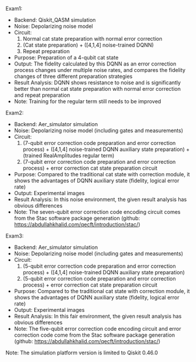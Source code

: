 Exam1:
- Backend: Qiskit_QASM simulation
- Noise: Depolarizing noise model
- Circuit:
    1. Normal cat state preparation with normal error correction
    2. (Cat state preparation) + ([4,1,4] noise-trained DQNN)
    3. Repeat preparation
- Purpose: Preparation of a 4-qubit cat state
- Output: The fidelity calculated by this DQNN as an error correction process changes under multiple noise rates, and compares the fidelity changes of three different preparation strategies
- Result Analysis: DQNN shows resistance to noise and is significantly better than normal cat state preparation with normal error correction and repeat preparation
- Note: Training for the regular term still needs to be improved

Exam2:
- Backend: Aer_simulator simulation
- Noise: Depolarizing noise model (including gates and measurements)
- Circuit:
    1. (7-qubit error correction code preparation and error correction process) + ([4,1,4] noise-trained DQNN auxiliary state preparation) + (trained RealAmplitudes regular term)
    2. (7-qubit error correction code preparation and error correction process) + error correction cat state preparation circuit
- Purpose: Compared to the traditional cat state with correction module, it shows the advantages of DQNN auxiliary state (fidelity, logical error rate)
- Output: Experimental images
- Result Analysis: In this noise environment, the given result analysis has obvious differences
- Note: The seven-qubit error correction code encoding circuit comes from the Stac software package generation (github: https://abdullahkhalid.com/qecft/introduction/stac/)

Exam3:
- Backend: Aer_simulator simulation
- Noise: Depolarizing noise model (including gates and measurements)
- Circuit:
    1. (5-qubit error correction code preparation and error correction process) + ([4,1,4] noise-trained DQNN auxiliary state preparation)
    2. (5-qubit error correction code preparation and error correction process) + error correction cat state preparation circuit
- Purpose: Compared to the traditional cat state with correction module, it shows the advantages of DQNN auxiliary state (fidelity, logical error rate)
- Output: Experimental images
- Result Analysis: In this fair environment, the given result analysis has obvious differences
- Note: The five-qubit error correction code encoding circuit and error correction code come from the Stac software package generation (github: https://abdullahkhalid.com/qecft/introduction/stac/)

Note: The simulation platform version is limited to Qiskit 0.46.0




